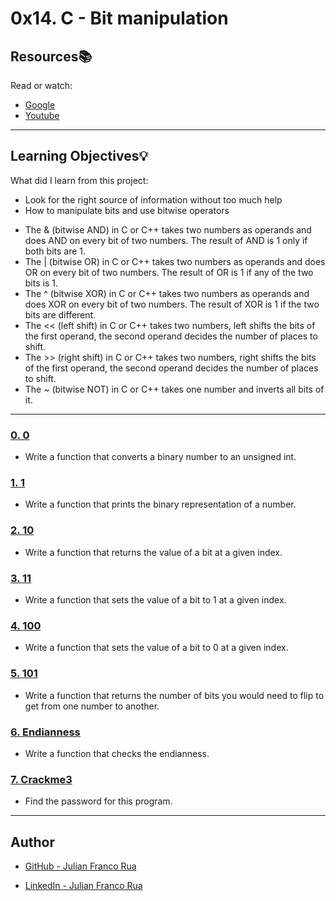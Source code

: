 # 0x14. C - Bit manipulation

## Resources:books:
Read or watch:
* [Google](https://intranet.hbtn.io/rltoken/3N9o0-Gy3fxQoXJy6TUUHw)
* [Youtube](https://intranet.hbtn.io/rltoken/7jk6HSHSs-DdXMEPKW1MoQ)

---
## Learning Objectives:bulb:
What did I learn from this project:

* Look for the right source of information without too much help
* How to manipulate bits and use bitwise operators
 - The & (bitwise AND) in C or C++ takes two numbers as operands and
   does AND on every bit of two numbers. The result of AND is 1 only if
   both bits are 1.
 - The | (bitwise OR) in C or C++ takes two numbers as operands and does
   OR on every bit of two numbers. The result of OR is 1 if any of the
   two bits is 1.
 - The ^ (bitwise XOR) in C or C++ takes two numbers as operands and
   does XOR on every bit of two numbers. The result of XOR is 1 if the
   two bits are different.
 - The << (left shift) in C or C++ takes two numbers, left shifts the
   bits of the first operand, the second operand decides the number of
   places to shift.
 - The >> (right shift) in C or C++ takes two numbers, right shifts the
   bits of the first operand, the second operand decides the number of
   places to shift.
 - The ~ (bitwise NOT) in C or C++ takes one number and inverts all bits
   of it.

---

### [0. 0](./0-binary_to_uint.c)
* Write a function that converts a binary number to an unsigned int.


### [1. 1](./1-print_binary.c)
* Write a function that prints the binary representation of a number.


### [2. 10](./2-get_bit.c)
* Write a function that returns the value of a bit at a given index.


### [3. 11](./3-set_bit.c)
* Write a function that sets the value of a bit to 1 at a given index.


### [4. 100](./4-clear_bit.c)
* Write a function that sets the value of a bit to 0 at a given index.


### [5. 101](./5-flip_bits.c)
* Write a function that returns the number of bits you would need to flip to get from one number to another.


### [6. Endianness](./100-get_endianness.c)
* Write a function that checks the endianness.


### [7. Crackme3](./101-password)
* Find the password for this program.


---

## Author

* [GitHub - Julian Franco Rua](https://github.com/julianfrancor)

* [LinkedIn - Julian Franco Rua](https://www.linkedin.com/in/julianfrancor/)
